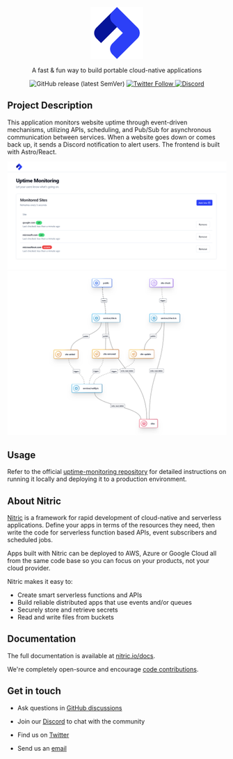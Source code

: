 <p align="center">
  <a href="https://nitric.io">
    <img src="https://raw.githubusercontent.com/nitrictech/nitric/main/docs/assets/nitric-logo.svg" width="120" alt="Nitric Logo"/>
  </a>
</p>

<p align="center">
  A fast & fun way to build portable cloud-native applications
</p>

<p align="center">
  <img alt="GitHub release (latest SemVer)" src="https://img.shields.io/github/v/release/nitrictech/nitric?sort=semver">
  <a href="https://twitter.com/nitric_io">
    <img alt="Twitter Follow" src="https://img.shields.io/twitter/follow/nitric_io?label=Follow&style=social">
  </a>
  <a href="https://nitric.io/chat"><img alt="Discord" src="https://img.shields.io/discord/955259353043173427?label=discord"></a>
</p>

## Project Description

This application monitors website uptime through event-driven mechanisms, utilizing APIs, scheduling, and Pub/Sub for asynchronous communication between services. When a website goes down or comes back up, it sends a Discord notification to alert users. The frontend is built with Astro/React.

<img src="./assets/frontend.png" alt="Frontend"/>

<img src="./assets/arch-diagram.png" alt="Diagram"/>

## Usage

Refer to the official [uptime-monitoring repository](https://github.com/nitrictech/uptime-monitoring) for detailed instructions on running it locally and deploying it to a production environment.

## About Nitric

[Nitric](https://nitric.io) is a framework for rapid development of cloud-native and serverless applications. Define your apps in terms of the resources they need, then write the code for serverless function based APIs, event subscribers and scheduled jobs.

Apps built with Nitric can be deployed to AWS, Azure or Google Cloud all from the same code base so you can focus on your products, not your cloud provider.

Nitric makes it easy to:

- Create smart serverless functions and APIs
- Build reliable distributed apps that use events and/or queues
- Securely store and retrieve secrets
- Read and write files from buckets

## Documentation

The full documentation is available at [nitric.io/docs](https://nitric.io/docs).

We're completely open-source and encourage [code contributions](https://nitric.io/docs/contributions).

## Get in touch

- Ask questions in [GitHub discussions](https://github.com/nitrictech/nitric/discussions)

- Join our [Discord](https://nitric.io/chat) to chat with the community

- Find us on [Twitter](https://twitter.com/nitric_io)

- Send us an [email](mailto:maintainers@nitric.io)

